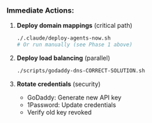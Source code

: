 ### Immediate Actions:

1. **Deploy domain mappings** (critical path)
   ```bash
   ./.claude/deploy-agents-now.sh
   # Or run manually (see Phase 1 above)
   ```

2. **Deploy load balancing** (parallel)
   ```bash
   ./scripts/godaddy-dns-CORRECT-SOLUTION.sh
   ```

3. **Rotate credentials** (security)
   - GoDaddy: Generate new API key
   - 1Password: Update credentials
   - Verify old key revoked
